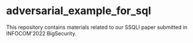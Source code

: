 # adversarial_example_for_sql
This repository contains materials related to our SSQLI paper submitted in INFOCOM'2022 BigSecurity.
